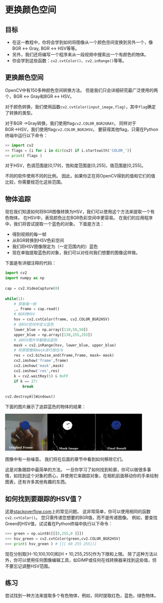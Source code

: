 # 更换颜色空间

## 目标

- 在这一教程中，你将会学到如何将图像从一个颜色空间变换到另外一个，像BGR $\leftrightarrow$ Gray, BGR $\leftrightarrow$ HSV等等。
- 另外，我们还将编写一个程序来从一段视频中搜索出一个有颜色的物体。
- 你会学到这些函数：`cv2.cvtColor()`、`cv2.inRange()`等等。

## 更换颜色空间

OpenCV中有150多种颜色空间转换方法。 但是我们只会详细研究最广泛使用的两个，BGR $\leftrightarrow$ Gray和BGR $\leftrightarrow$ HSV。

对于颜色转换，我们使用函数`cv2.cvtColor(input_image,flag)`，其中`flag`确定了转换的类型。

对于BGR $\rightarrow$Gray转换，我们使用flag`cv2.COLOR_BGR2GRAY`。 同样对于BGR$\rightarrow$HSV，我们使用flag`cv2.COLOR_BGR2HSV`。 要获得其他flag，只需在Python终端中运行以下命令：

```python
>> import cv2
>> flags = [i for i in dir(cv2) if i.startswith('COLOR_')]
>> print( flags )
```

对于HSV，色调范围是[0,179]，饱和度范围是[0,255]，值范围是[0,255]。

不同的软件使用不同的比例。 因此，如果你正在将OpenCV得到的值和它们的值比较，你需要规范化这些范围。

## 物体追踪

现在我们知道如何将BGR图像转换为HSV，我们可以使用这个方法来提取一个有色物体。 在HSV中，表现颜色比在BGR色彩空间中更容易。 在我们的应用程序中，我们将尝试提取一个蓝色的对象。 下面是方法：

- 得到视频的每一帧
- 从BGR转换到HSV色彩空间
- 我们将HSV图像限定为（一定范围内的）蓝色
- 现在单独提取蓝色的对象，我们可以对任何我们想要的图像这样做。

下面是有详细注释的代码：

```python
import cv2
import numpy as np

cap = cv2.VideoCapture(0)

while(1):
    # 获取每一帧
    _, frame = cap.read()
    # BGR转HSV
    hsv = cv2.cvtColor(frame, cv2.COLOR_BGR2HSV)
    # 在HSV空间中定义蓝色
    lower_blue = np.array([110,50,50])
    upper_blue = np.array([130,255,255]) 
    # 从HSV图片中截取出蓝色
    mask = cv2.inRange(hsv, lower_blue, upper_blue)
    # 将原图像和mask进行按位与
    res = cv2.bitwise_and(frame,frame, mask= mask)
    cv2.imshow('frame',frame)
    cv2.imshow('mask',mask)
    cv2.imshow('res',res)
    k = cv2.waitKey(5) & 0xFF
    if k == 27:
        break

cv2.destroyAllWindows()
```

下面的图片展示了追踪蓝色的物体的结果：

![image](images/frame.jpg)

图像中有一些噪音。 我们将在后面的章节中看到如何移除它们。

这是对象跟踪中最简单的方法。 一旦你学习了如何找到轮廓，你可以做很多事情，如找到这个对象的质心，并使用它来跟踪对象，在相机前面移动你的手来绘制图表，还有许多其他有趣的东西。

## 如何找到要跟踪的HSV值？

这是[stackoverflow.com](http://www.stackoverflow.com)上的常见问题。 这非常简单，你可以使用相同的函数`cv2.cvtColor()`。 您只需传递您想要的BGR值，而不是传递图像。 例如，要查找Green的HSV值，试试看在Python终端中执行以下命令：

```python
>>> green = np.uint8([[[0,255,0 ]]])
>>> hsv_green = cv2.cvtColor(green,cv2.COLOR_BGR2HSV)
>>> print( hsv_green ) # [[[ 60 255 255]]]
```

现在分别取[H-10,100,100]和[H + 10,255,255]作为下限和上限。 除了这种方法以外，你可以使用任何图像编辑工具，如GIMP或任何在线转换器来找到这些值，但不要忘记调整HSV范围。

## 练习

尝试找到一种方法来提取多个有色物体，例如，同时提取红色，蓝色，绿色物体。